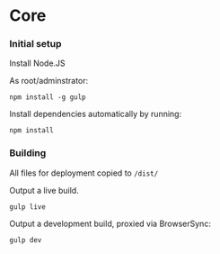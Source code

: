 Core
====

### Initial setup

Install Node.JS

As root/adminstrator:

```
npm install -g gulp
```

Install dependencies automatically by running:
```
npm install
```

### Building
All files for deployment copied to `/dist/`

Output a live build.
```
gulp live
```

Output a development build, proxied via BrowserSync:
```
gulp dev
```
